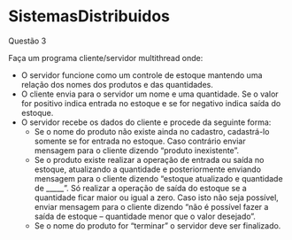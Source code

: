 # SistemasDistribuidos
Questão 3

Faça um programa cliente/servidor multithread onde:
- O servidor funcione como um controle de estoque mantendo uma relação dos nomes dos produtos e
das quantidades.
- O cliente envia para o servidor um nome e uma quantidade. Se o valor for positivo indica entrada no
estoque e se for negativo indica saída do estoque.
- O servidor recebe os dados do cliente e procede da seguinte forma:
    - Se o nome do produto não existe ainda no cadastro, cadastrá-lo somente se for entrada no
    estoque. Caso contrário enviar mensagem para o cliente dizendo “produto inexistente”.
    - Se o produto existe realizar a operação de entrada ou saída no estoque, atualizando a quantidade
    e posteriormente enviando mensagem para o cliente dizendo “estoque atualizado e quantidade
    de _____”. Só realizar a operação de saída do estoque se a quantidade ficar maior ou igual a zero.
    Caso isto não seja possível, enviar mensagem para o cliente dizendo “não é possível fazer a saída
    de estoque – quantidade menor que o valor desejado”.
    - Se o nome do produto for “terminar” o servidor deve ser finalizado.


